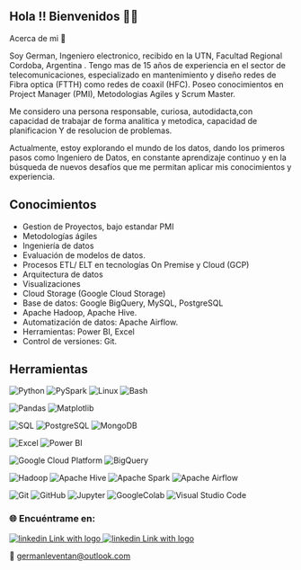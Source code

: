 ## Hola !! Bienvenidos  👋👋

Acerca de mi  👀


Soy German, Ingeniero electronico, recibido en la UTN, Facultad Regional Cordoba, Argentina .
Tengo mas de  15 años de experiencia en el sector de telecomunicaciones, especializado en mantenimiento y diseño redes de Fibra optica (FTTH) como redes de coaxil 
(HFC).
Poseo conocimientos en Project Manager (PMI), Metodologias Agiles y Scrum Master.

Me considero una persona responsable, curiosa, autodidacta,con capacidad de trabajar de forma analitica y metodica, capacidad de planificacion Y de resolucion de problemas.

Actualmente, estoy explorando el mundo de los datos, dando los primeros pasos como Ingeniero de Datos, en constante aprendizaje continuo y en la búsqueda de nuevos desafíos que me permitan aplicar mis conocimientos y experiencia.


## Conocimientos 


- Gestion de Proyectos, bajo estandar PMI
- Metodologías ágiles
- Ingeniería de datos
- Evaluación de modelos de datos.
- Procesos ETL/ ELT en tecnologías On Premise y Cloud (GCP)
- Arquitectura de datos
- Visualizaciones
- Cloud Storage (Google Cloud Storage)
- Base de datos: Google BigQuery, MySQL, PostgreSQL
- Apache Hadoop, Apache Hive.
- Automatización de datos: Apache Airflow.
- Herramientas: Power BI, Excel
- Control de versiones: Git.


## Herramientas


 ![Python](https://img.shields.io/badge/-Python-333333?style=flat&logo=python)   ![PySpark](https://img.shields.io/badge/-PySpark-333333?style=flat&logo=apache-spark&logoColor=orange) ![Linux](https://img.shields.io/badge/-Linux-333333?style=flat&logo=linux&logoColor=white) ![Bash](https://img.shields.io/badge/-Bash-333333?style=flat&logo=gnu-bash&logoColor=white)

 ![Pandas](https://img.shields.io/badge/-Pandas-333333?style=flat&logo=pandas) ![Matplotlib](https://img.shields.io/badge/-Matplotlib-333333?style=flat&logo=matplotlib)

 

  ![SQL](https://img.shields.io/badge/-SQL-333333?style=flat&logo=sql) ![PostgreSQL](https://img.shields.io/badge/-PostgreSQL-333333?style=flat&logo=postgresql&logoColor=white) ![MongoDB](https://img.shields.io/badge/-MongoDB-333333?style=flat&logo=mongodb&logoColor=green)

 ![Excel](https://img.shields.io/badge/-Excel-333333?style=flat&logo=microsoft-excel&logoColor=green) ![Power BI](https://img.shields.io/badge/-Power%20BI-333333?style=flat&logo=powerbi)


![Google Cloud Platform](https://img.shields.io/badge/-Google%20Cloud%20Platform-333333?style=flat&logo=google-cloud&logoColor=white) ![BigQuery](https://img.shields.io/badge/-BigQuery-333333?style=flat&logo=googlebigquery)

![Hadoop](https://img.shields.io/badge/-Hadoop-333333?style=flat&logo=apache-hadoop&logoColor=yellow)  ![Apache Hive](https://img.shields.io/badge/-Apache%20Hive-333333?style=flat&logo=apache-hive) ![Apache Spark](https://img.shields.io/badge/-Apache%20Spark-333333?style=flat&logo=apache-spark&logoColor=orange) ![Apache Airflow](https://img.shields.io/badge/-Apache%20Airflow-333333?style=flat&logo=apache-airflow&logoColor=white)



 ![Git](https://img.shields.io/badge/-Git-333333?style=flat&logo=git)
  ![GitHub](https://img.shields.io/badge/-GitHub-333333?style=flat&logo=github)
  ![Jupyter](https://img.shields.io/badge/-Jupyter-333333?style=flat&logo=jupyter)
  ![GoogleColab](https://img.shields.io/badge/-Google_Colab-333333?style=flat&logo=googlecolab&logoColor=F9AB00)
  ![Visual Studio Code](https://img.shields.io/badge/-Visual%20Studio%20Code-333333?style=flat&logo=visual-studio-code&logoColor=007ACC)

 


### 🌐 Encuéntrame en:

 



</a> 
<a href="https://www.linkedin.com/in/german-pablo-leventan-sago-7a5a6732/">
  <img src="https://img.shields.io/badge/linkedin-%230077B5.svg?style=for-the-badge&logo=linkedin&logoColor=white" alt="linkedin Link with logo">
</a>


</a> 
<a href="https://github.com/GermanPLS">
  <img src="https://img.shields.io/badge/github-%23121011.svg?style=for-the-badge&logo=github&logoColor=white" alt="linkedin Link with logo">
</a>

📧  germanleventan@outlook.com





